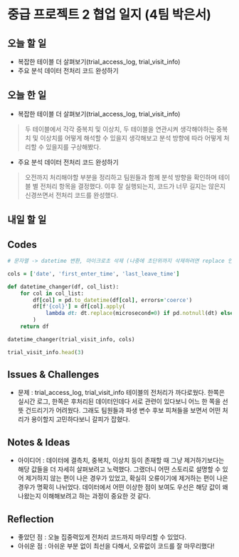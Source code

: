 # 중급 프로젝트 2 협업 일지 (4팀 박은서)

## 오늘 할 일
* 복잡한 테이블 더 살펴보기(trial_access_log, trial_visit_info)
* 주요 분석 데이터 전처리 코드 완성하기
## 오늘 한 일
* 복잡한 테이블 더 살펴보기(trial_access_log, trial_visit_info)
> 두 테이블에서 각각 중복치 및 이상치, 두 테이블을 연관시켜 생각해야하는 중복치 및 이상치를 어떻게 해석할 수 있을지 생각해보고 분석 방향에 따라 어떻게 처리할 수 있을지를 구상해봤다.
* 주요 분석 데이터 전처리 코드 완성하기
> 오전까지 처리해야할 부분을 정리하고 팀원들과 함께 분석 방향을 확인하며 테이블 별 전처리 항목을 결정했다. 이후 잘 실행되는지, 코드가 너무 길지는 않은지 신경쓰면서 전처리 코드를 완성했다.
## 내일 할 일

## Codes
```ruby
# 문자열 -> datetime 변환, 마이크로초 삭제 (나중에 초단위까지 삭제하려면 replace 인자에 second=0 추가)

cols = ['date', 'first_enter_time', 'last_leave_time']

def datetime_changer(df, col_list):
    for col in col_list:
        df[col] = pd.to_datetime(df[col], errors='coerce')
        df[f'{col}'] = df[col].apply(
            lambda dt: dt.replace(microsecond=0) if pd.notnull(dt) else pd.NaT
        )
    return df

datetime_changer(trial_visit_info, cols)

trial_visit_info.head(3)
```
## Issues & Challenges
* 문제 : trial_access_log, trial_visit_info 테이블의 전처리가 까다로웠다. 한쪽은 실시간 로그, 한쪽은 후처리된 데이터인데다 서로 관련이 있다보니 어느 한 쪽을 선뜻 건드리기가 어려웠다. 그래도 팀원들과 파생 변수 후보 피쳐들을 보면서 어떤 처리가 용이할지 고민하다보니 갈피가 잡혔다.
## Notes & Ideas
* 아이디어 : 데이터에 결측치, 중복치, 이상치 등이 존재할 때 그냥 제거하기보다는 해당 값들을 더 자세히 살펴보려고 노력했다. 그랬더니 어떤 스토리로 설명할 수 있어 제거하지 않는 편이 나은 경우가 있었고, 확실히 오류이기에 제거하는 편이 나은 경우가 명확히 나뉘었다. 데이터에서 어떤 이상한 점이 보여도 우선은 해당 값이 왜 나왔는지 이해해보려고 하는 과정이 중요한 것 같다.
## Reflection
* 좋았던 점 : 오늘 집중력있게 전처리 코드까지 마무리할 수 있었다.
* 아쉬운 점 : 아쉬운 부분 없이 최선을 다해서, 오류없이 코드를 잘 마무리했다!
